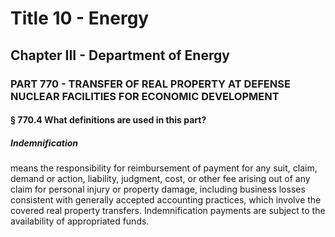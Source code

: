 
# Title 10 - Energy
## Chapter III - Department of Energy
### PART 770 - TRANSFER OF REAL PROPERTY AT DEFENSE NUCLEAR FACILITIES FOR ECONOMIC DEVELOPMENT
#### § 770.4 What definitions are used in this part?
##### Indemnification

means the responsibility for reimbursement of payment for any suit, claim, demand or action, liability, judgment, cost, or other fee arising out of any claim for personal injury or property damage, including business losses consistent with generally accepted accounting practices, which involve the covered real property transfers. Indemnification payments are subject to the availability of appropriated funds.
